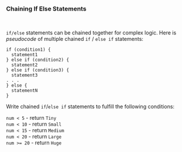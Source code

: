 ### **Chaining If Else Statements**

<br>

`if/else` statements can be chained together for complex logic. Here is _pseudocode_ of multiple chained `if` / `else if` statements:

```
if (condition1) {
  statement1
} else if (condition2) {
  statement2
} else if (condition3) {
  statement3
. . .
} else {
  statementN
}
```

Write chained `if`/`else if` statements to fulfill the following conditions:

`num < 5` - return `Tiny` <br>
`num < 10` - return `Small`<br>
`num < 15` - return `Medium`<br>
`num < 20` - return `Large`<br>
`num >= 20` - return `Huge`
